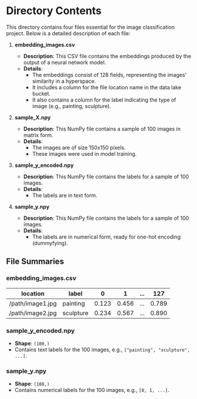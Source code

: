 # Directory Contents

This directory contains four files essential for the image classification project. Below is a detailed description of each file:

1. **embedding_images.csv**
    - **Description**: This CSV file contains the embeddings produced by the output of a neural network model.
    - **Details**:
        - The embeddings consist of 128 fields, representing the images' similarity in a hyperspace.
        - It includes a column for the file location name in the data lake bucket.
        - It also contains a column for the label indicating the type of image (e.g., painting, sculpture).

2. **sample_X.npy**
    - **Description**: This NumPy file contains a sample of 100 images in matrix form.
    - **Details**:
        - The images are of size 150x150 pixels.
        - These images were used in model training.

3. **sample_y_encoded.npy**
    - **Description**: This NumPy file contains the labels for a sample of 100 images.
    - **Details**:
        - The labels are in text form.

4. **sample_y.npy**
    - **Description**: This NumPy file contains the labels for a sample of 100 images.
    - **Details**:
        - The labels are in numerical form, ready for one-hot encoding (dummyfying).

## File Summaries

### embedding_images.csv

| location              | label      | 0 | 1 | ... | 127 |
|----------------------------|------------|-------------|-------------|-----|---------------|
| /path/image1.jpg | painting   | 0.123       | 0.456       | ... | 0.789         |
| /path/image2.jpg | sculpture  | 0.234       | 0.567       | ... | 0.890         |

### sample_y_encoded.npy

- **Shape**: `(100,)`
- Contains text labels for the 100 images, e.g., `["painting", "sculpture", ...]`.

### sample_y.npy

- **Shape**: `(100,)`
- Contains numerical labels for the 100 images, e.g., `[0, 1, ...]`.
